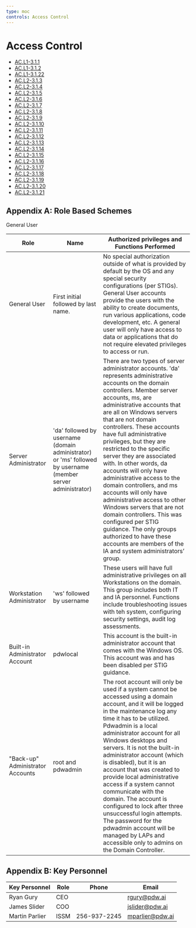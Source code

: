 ```yaml
---
type: moc
controls: Access Control
---
```


# Access Control

- [AC.L1-3.1.1](AC.L1-3.1.1.md)
- [AC.L1-3.1.2](AC.L1-3.1.2.md)
- [AC.L1-3.1.22](AC.L1-3.1.22.md)
- [AC.L2-3.1.3](AC.L2-3.1.3.md)
- [AC.L2-3.1.4](AC.L2-3.1.4.md)
- [AC.L2-3.1.5](AC.L2-3.1.5.md)
- [AC.L2-3.1.6](AC.L2-3.1.6.md)
- [AC.L2-3.1.7](AC.L2-3.1.7.md)
- [AC.L2-3.1.8](AC.L2-3.1.8.md)
- [AC.L2-3.1.9](AC.L2-3.1.9.md)
- [AC.L2-3.1.10](AC.L2-3.1.10.md)
- [AC.L2-3.1.11](AC.L2-3.1.11.md)
- [AC.L2-3.1.12](AC.L2-3.1.12.md)
- [AC.L2-3.1.13](AC.L2-3.1.13.md)
- [AC.L2-3.1.14](AC.L2-3.1.14.md)
- [AC.L2-3.1.15](AC.L2-3.1.15.md)
- [AC.L2-3.1.16](AC.L2-3.1.16.md)
- [AC.L2-3.1.17](AC.L2-3.1.17.md)
- [AC.L2-3.1.18](AC.L2-3.1.18.md)
- [AC.L2-3.1.19](AC.L2-3.1.19.md)
- [AC.L2-3.1.20](AC.L2-3.1.20.md)
- [AC.L2-3.1.21](AC.L2-3.1.21.md)

## Appendix A: Role Based Schemes

General User

| Role                             | Name                                                                                                        | Authorized privileges and Functions Performed                                                                                                                                                                                                                                                                                                                                                                                                                                                                                                                                                                                                                                                                                              |
| -------------------------------- | ----------------------------------------------------------------------------------------------------------- | ------------------------------------------------------------------------------------------------------------------------------------------------------------------------------------------------------------------------------------------------------------------------------------------------------------------------------------------------------------------------------------------------------------------------------------------------------------------------------------------------------------------------------------------------------------------------------------------------------------------------------------------------------------------------------------------------------------------------------------------ |
| General User                     | First initial followed by last name.                                                                        | No special authorization outside of what is provided by default by the OS and any special security configurations (per STIGs). General User accounts provide the users with the ability to create documents, run various applications, code development, etc. A general user will only have access to data or applications that do not require elevated privileges to access or run.                                                                                                                                                                                                                                                                                                                                                       |
| Server Administrator             | 'da' followed by username (domain administrator) or 'ms' followed by username (member server administrator) | There are two types of server administrator accounts. 'da' represents administrative accounts on the domain controllers. Member server accounts, ms, are administrative accounts that are all on Windows servers that are not domain controllers. These accounts have full administrative privileges, but they are restricted to the specific server they are associated with. In other words, da accounts will only have administrative access to the domain controllers, and ms accounts will only have administrative access to other Windows servers that are not domain controllers. This was configured per STIG guidance. The only groups authorized to have these accounts are members of the IA and system administrators’ group. |
| Workstation Administrator        | 'ws' followed by username                                                                                   | These users will have full administrative privileges on all Workstations on the domain. This group includes both IT and IA personnel. Functions include troubleshooting issues with teh system, configuring security settings, audit log assessments.                                                                                                                                                                                                                                                                                                                                                                                                                                                                                      |
| Built-in Administrator Account   | pdwlocal                                                                                                    | This account is the built-in administrator account that comes with the Windows OS. This account was and has been disabled per STIG guidance.                                                                                                                                                                                                                                                                                                                                                                                                                                                                                                                                                                                               |
| "Back-up" Administrator Accounts | root and pdwadmin                                                                                           | The root account will only be used if a system cannot be accessed using a domain account, and it will be logged in the maintenance log any time it has to be utilized. Pdwadmin is a local administrator account for all Windows desktops and servers. It is not the built-in administrator account (which is disabled), but it is an account that was created to provide local administrative access if a system cannot communicate with the domain. The account is configured to lock after three unsuccessful login attempts. The password for the pdwadmin account will be managed by LAPs and accessible only to admins on the Domain Controller.                                                                                     |

## Appendix B: Key Personnel

| Key Personnel  | Role | Phone        | Email           |
| -------------- | ---- | ------------ | --------------- |
| Ryan Gury      | CEO  |              | rgury@pdw.ai    |
| James Slider   | COO  |              | jslider@pdw.ai  |
| Martin Parlier | ISSM | 256-937-2245 | mparlier@pdw.ai |
